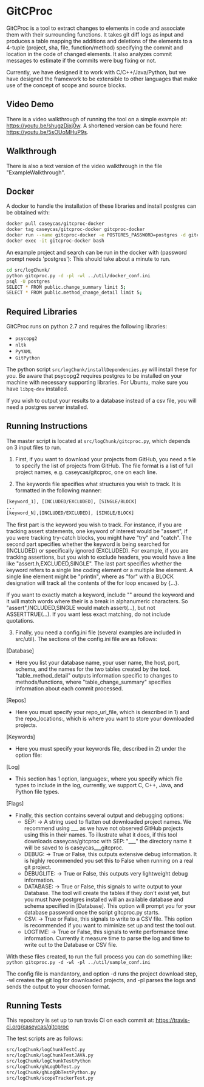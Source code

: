# GitCProc

GitCProc is a tool to extract changes to elements in code and associate them with their surrounding functions.
It takes git diff logs as input and produces a table mapping the additions and deletions of the elements to
a 4-tuple (project, sha, file, function/method) specifying the commit and location in the code of changed elements.
It also analyzes commit messages to estimate if the commits were bug fixing or not.

Currently, we have designed it to work with C/C++/Java/Python, but we have designed the framework to be extensible to other languages that make use of the concept of scope and source blocks.

## Video Demo

There is a video walkthrough of running the tool on a simple example at: https://youtu.be/shugzDjxj0w. A shortened version can be found here: https://youtu.be/5sOUoMHuP9s.

## Walkthrough

There is also a text version of the video walkthrough in the file "ExampleWalkthrough".

## Docker

A docker to handle the installation of these libraries and install postgres can be obtained
with:

```bash
docker pull caseycas/gitcproc-docker
docker tag caseycas/gitcproc-docker gitcproc-docker
docker run --name gitcproc-docker -e POSTGRES_PASSWORD=postgres -d gitcproc-docker
docker exec -it gitcproc-docker bash
```

An example project and search can be run in the docker with (password prompt needs 'postgres'):
This should take about a minute to run.

```bash
cd src/logChunk/
python gitcproc.py -d -pl -wl ../util/docker_conf.ini
psql -U postgres
SELECT * FROM public.change_summary limit 5;
SELECT * FROM public.method_change_detail limit 5;
```

## Required Libraries

GitCProc runs on python 2.7 and requires the following libraries:

- `psycopg2`
- `nltk`
- `PyYAML`
- `GitPython`

The python script `src/logChunk/installDependencies.py` will install these for you.  Be aware that psycopg2 requires postgres to be installed on your machine with necessary supporting libraries. For Ubuntu, make sure you have `libpq-dev` installed.

If you wish to output your results to a database instead of a csv file, you will need a postgres server installed.

## Running Instructions

The master script is located at `src/logChunk/gitcproc.py`, which depends on 3 input files to run.

1) First, if you want to download your projects from GitHub, you need a file to specify the list of projects from GitHub.  The file format is a list of full project names, e.g. caseycas/gitcproc, one on each line.

2) The keywords file specifies what structures you wish to track.  It is formatted in the following manner:

```txt
[keyword_1], [INCLUDED/EXCLUDED], [SINGLE/BLOCK]
...
[keyword_N],[INCLUDED/EXCLUDED], [SINGLE/BLOCK]
```

The first part is the keyword you wish to track.  For instance, if you are tracking assert statements, one 
keyword of interest would be "assert", if you were tracking try-catch blocks, you might have "try" and "catch".
The second part specifies whether the keyword is being searched for (INCLUDED) or specifically ignored (EXCLUDED).
For example, if you are tracking assertions, but you wish to exclude headers, you would have a line like
"assert.h,EXCLUDED,SINGLE".  The last part specifies whether the keyword refers to a single line coding element or
a multiple line element.  A single line element might be "println", where as "for" with a BLOCK designation will
track all the contents of the for loop encased by {...}.

If you want to exactly match a keyword, include "" around the keyword and it will match words where their is a
break in alphanumeric characters.  So "assert",INCLUDED,SINGLE would match assert(...), but not ASSERTTRUE(...).
If you want less exact matching, do not include quotations.

3) Finally, you need a config.ini file (several examples are included in src/util).
The sections of the config.ini file are as follows:

[Database]
- Here you list your database name, your user name, the host, port, schema, and the names for the two tables
created by the tool.  "table_method_detail" outputs information specific to changes to methods/functions, where
"table_change_summary" specifies information about each commit processed.

[Repos]
- Here you must specify your repo_url_file, which is described in 1) and the repo_locations:,
which is where you want to store your downloaded projects.

[Keywords]
- Here you must specify your keywords file, described in 2) under the option file:

[Log]
- This section has 1 option, languages:, where you specify which file types to include in the log,
currently, we support C, C++, Java, and Python file types.

[Flags]
- Finally, this section contains several output and debugging options:
	- SEP: -> A string used to flatten out downloaded project names.  We recommend using ___ as we
	have not observed GitHub projects using this in their names.  To illustrate what it does, if
	this tool downloads caseycas/gitcproc with SEP: "___" the directory name it will be saved to
	is caseycas___gitcproc.
	- DEBUG: -> True or False, this outputs extensive debug information.  It is highly recommended
	you set this to False when running on a real git project.
	- DEBUGLITE: -> True or False, this outputs very lightweight debug information.
	- DATABASE: -> True or False, this signals to write output to your Database.  The tool will
	create the tables if they don't exist yet, but you must have postgres installed will an
	available database and schema specified in [Database].  This option will prompt you for your
	database password once the script gitcproc.py starts.
	- CSV: -> True or False, this signals to write to a CSV file. This option is recommended if you want to miminize set up and test the tool out.
	- LOGTIME: -> True or False, this signals to write performance time information. Currently it measure time to parse the log and time to write out to the Database or CSV file.

With these files created, to run the full process you can do something like:
`python gitcproc.py -d -wl -pl ../util/sample_conf.ini`

The config file is mandantory, and option -d runs the project download step,
-wl creates the git log for downloaded projects, and -pl parses the logs and
sends the output to your choosen format.

## Running Tests
This repository is set up to run travis CI on each commit at: https://travis-ci.org/caseycas/gitcproc

The test scripts are as follows:
```bash
src/logChunk/logChunkTestC.py
src/logChunk/logChunkTestJAVA.py
src/logChunk/logChunkTestPython
src/logChunk/ghLogDbTest.py
src/logChunk/ghLogDbTestPython.py
src/logChunk/scopeTrackerTest.py
```
